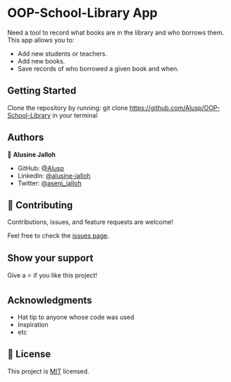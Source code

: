 # OOP-School-Library App
 Need a tool to record what books are in the library and who borrows them. This app allows you to:
- Add new students or teachers.
- Add new books.
- Save records of who borrowed a given book and when.

## Getting Started
Clone the repository by running: git clone https://github.com/Alusp/OOP-School-Library in your terminal





## Authors

👤 **Alusine Jalloh**

- GitHub: [@Alusp](https://github.com/Alusp)
- LinkedIn: [@alusine-jalloh](https://www.linkedin.com/in/alusine-jalloh)
- Twitter: [@aseni_jalloh](https://twitter.com/aseni_jalloh)


## 🤝 Contributing

Contributions, issues, and feature requests are welcome!

Feel free to check the [issues page](../../issues/).

## Show your support

Give a ⭐️ if you like this project!

## Acknowledgments

- Hat tip to anyone whose code was used
- Inspiration
- etc

## 📝 License

This project is [MIT](./MIT.md) licensed.
